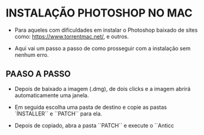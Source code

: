 # INSTALAÇÃO PHOTOSHOP NO MAC
 
- Para aqueles com dificuldades em instalar o Photoshop baixado de sites como: https://www.torrentmac.net/, e outros.

- Aqui vai um passo a passo de como prosseguir com a instalação sem nenhum erro.

## PAASO A PASSO

- Depois de baixado a imagem (.dmg), de dois clicks e a imagem abrirá automaticamente uma janela.

- Em seguida escolha uma pasta de destino e copie as pastas ´ÍNSTALLER´´ e ´´PATCH´´ para ela.

- Depois de copiado, abra a pasta ´´PATCH´´ e execute o ´´Anticc